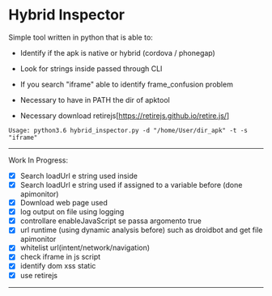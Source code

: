 # Hybrid Inspector

Simple tool written in python that is able to:
- Identify if the apk is native or hybrid (cordova / phonegap)

- Look for strings inside passed through CLI

- If you search "iframe" able to identify frame_confusion problem

- Necessary to have in PATH the dir of apktool 

- Necessary download retirejs[https://retirejs.github.io/retire.js/]

```
Usage: python3.6 hybrid_inspector.py -d "/home/User/dir_apk" -t -s "iframe"
```
___
Work In Progress:
- [x] Search loadUrl e string used inside
- [x] Search loadUrl e string used if assigned to a variable before (done apimonitor)
- [x] Download web page used 
- [x] log output on file using logging
- [x] controllare enableJavaScript se passa argomento true
- [x] url runtime (using dynamic analysis before) such as droidbot and get file apimonitor
- [x] whitelist url(intent/network/navigation)
- [x] check iframe in js script
- [x] identify dom xss static
- [x] use retirejs 
___
